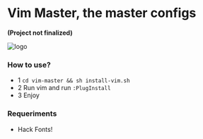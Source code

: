 # Vim Master, the master configs

**(Project not finalized)**

![logo](https://manjarobrasil.files.wordpress.com/2015/08/vim.png)

### How to use?

* 1 `cd vim-master && sh install-vim.sh`    
* 2 Run vim and run `:PlugInstall`
* 3 Enjoy

### Requeriments

* Hack Fonts!

